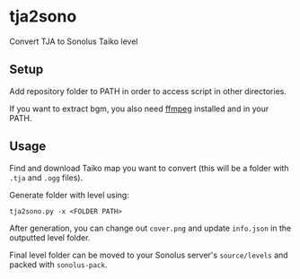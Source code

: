 # tja2sono

Convert TJA to Sonolus Taiko level

## Setup

Add repository folder to PATH in order to access script in other directories.

If you want to extract bgm, you also need [ffmpeg](https://ffmpeg.org/) installed and in your PATH.

## Usage

Find and download Taiko map you want to convert (this will be a folder with `.tja` and `.ogg` files).

Generate folder with level using:
```
tja2sono.py -x <FOLDER PATH>
```

After generation, you can change out `cover.png` and update `info.json` in the outputted level folder.

Final level folder can be moved to your Sonolus server's `source/levels` and packed with `sonolus-pack`.